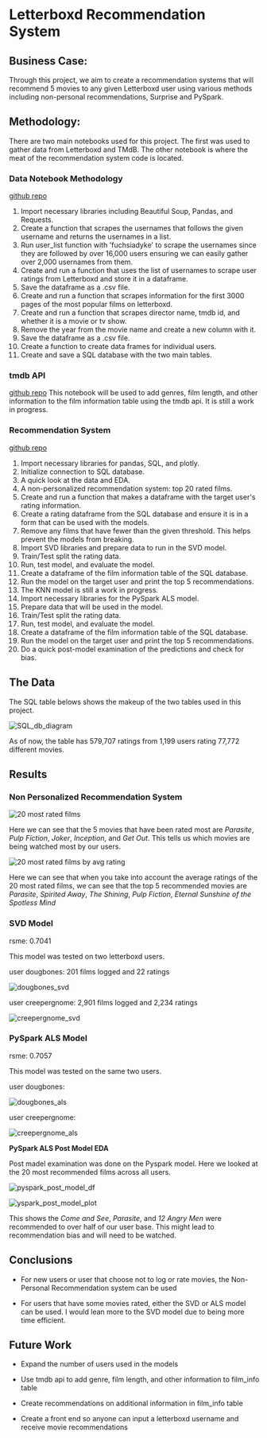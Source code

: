 # Letterboxd Recommendation System

## Business Case:
Through this project, we aim to create a recommendation systems that will recommend 5 movies to any given Letterboxd user using various methods including non-personal recommendations, Surprise and PySpark. 


## Methodology:
There are two main notebooks used for this project. The first was used to gather data from Letterboxd and TMdB. The other notebook is where the meat of the recommendation system code is located. 


### Data Notebook Methodology
[github repo](https://github.com/cristinamtown/flatiron_capstone/blob/main/Data.ipynb)
1. Import necessary libraries including Beautiful Soup, Pandas, and Requests.
2. Create a function that scrapes the usernames that follows the given username and returns the usernames in a list.
3. Run user_list function with 'fuchsiadyke' to scrape the usernames since they are followed by over 16,000 users ensuring we can easily gather over 2,000 usernames from them.
4. Create and run a function that uses the list of usernames to scrape user ratings from Letterboxd and store it in a dataframe.
5. Save the dataframe as a .csv file.
6. Create and run a function that scrapes information for the first 3000 pages of the most popular films on letterboxd. 
7. Create and run a function that scrapes director name, tmdb id, and whether it is a movie or tv show.
8. Remove the year from the movie name and create a new column with it.
9. Save the dataframe as a .csv file.
10. Create a function to create data frames for individual users.
11. Create and save a SQL database with the two main tables.

### tmdb API
[github repo](https://github.com/cristinamtown/flatiron_capstone/blob/main/TMDB%20.ipynb)
This notebook will be used to add genres, film length, and other information to the film information table using the tmdb api.
It is still a work in progress. 

### Recommendation System
[github repo](https://github.com/cristinamtown/flatiron_capstone/blob/main/Recommendation%20System.ipynb)
1. Import necessary libraries for pandas, SQL, and plotly.
2. Initialize connection to SQL database.
3. A quick look at the data and EDA.
4. A non-personalized recommendation system: top 20 rated films.
5. Create and run a function that makes a dataframe with the target user's rating information.
6. Create a rating dataframe from the SQL database and ensure it is in a form that can be used with the models.
7. Remove any films that have fewer than the given threshold. This helps prevent the models from breaking.
8. Import SVD libraries and prepare data to run in the SVD model.
9. Train/Test split the rating data.
10. Run, test model, and evaluate the model.
11. Create a dataframe of the film information table of the SQL database. 
12. Run the model on the target user and print the top 5 recommendations. 
13. The KNN model is still a work in progress.
14. Import necessary libraries for the PySpark ALS model.
15. Prepare data that will be used in the model.
16. Train/Test split the rating data.
17. Run, test model, and evaluate the model.
18. Create a dataframe of the film information table of the SQL database.
19. Run the model on the target user and print the top 5 recommendations. 
20. Do a quick post-model examination of the predictions and check for bias.




## The Data

The SQL table belows shows the makeup of the two tables used in this project. 

![SQL_db_diagram](images/db_diagram.png)

As of now, the table has 579,707 ratings from 1,199 users rating 77,772 different movies.



## Results
### Non Personalized Recommendation System
![20 most rated films](images/20_most_rated.png)

Here we can see that the 5 movies that have been rated most are *Parasite*, *Pulp Fiction*, *Joker*, *Inception*, and *Get Out*. This tells us which movies are being watched most by our users. 

![20 most rated films by avg rating](images/20_most_rated_by_rating.png)

Here we can see that when you take into account the average ratings of the 20 most rated films, we can see that the top 5 recommended movies are *Parasite*, *Spirited Away*, *The Shining*, *Pulp Fiction*, *Eternal Sunshine of the Spotless Mind* 

### SVD Model
rsme: 0.7041

This model was tested on two letterboxd users.

user dougbones: 201 films logged and 22 ratings

![dougbones_svd](images/dougbones_svd.png)

user creepergnome: 2,901 films logged and 2,234 ratings

![creepergnome_svd](images/creepergnom_svd.png)


### PySpark ALS Model
rsme: 0.7057

This model was tested on the same two users.

user dougbones:

![dougbones_als](images/dougbones_als.png)

user creepergnome:

![creepergnome_als](images/creepergnome_als.png)

**PySpark ALS Post Model EDA**

Post madel examination was done on the Pyspark model. Here we looked at the 20 most recommended films across all users.

![pyspark_post_model_df](images/top_20_rec_als.png)

![yspark_post_model_plot](images/top_20_rec.png)

This shows the *Come and See*, *Parasite*, and *12 Angry Men* were recommended to over half of our user base. This might lead to recommendation bias and will need to be watched. 



## Conclusions
 - For new users or user that choose not to log or rate movies, the Non-Personal Recommendation system can be used
 
 - For users that have some movies rated, either the SVD or ALS model can be used. I would lean more to the SVD model due to being more time efficient. 

## Future Work
- Expand the number of users used in the models

- Use tmdb api to add genre, film length, and other information to film_info table

- Create recommendations on additional information in film_info table

- Create a front end so anyone can input a letterboxd username and receive movie recommendations


